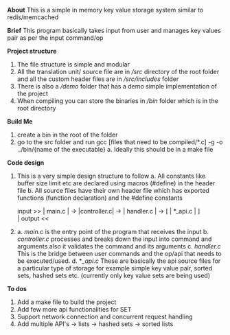 **About**
This is a simple in memory key value storage system similar to redis/memcached

**Brief**
This program basically takes input from user and manages key values pair as per the input command/op

**Project structure**
1. The file structure is simple and modular
2. All the translation unit/ source file are in */src* directory of the root folder 
   and all the custom header files are in */src/includes* folder
3. There is also a */demo* folder that has a demo simple implementation of the project
4. When compiling you can store the binaries in */bin* folder which is in the root directory

**Build Me**
1. create a bin in the root of the folder 
2. go to the src folder and run gcc [files that need to be compiled/*.c] -g -o ../bin/{name of the executable}
     a. Ideally this should be in a make file

**Code design**
1. This is a very simple design structure to follow
     a. All constants like buffer size limit etc are declared using macros (#define) in the header file 
     b. All source files have their own header file which has exported functions (function declaration) and the #define constants
     
     input >> | main.c | -> |controller.c| -> | handler.c | -> [ | *_api.c | ]  
                               |
                             output <<
2. 
     a. *main.c* is the entry point of the program that receives the input
     b. *controller.c* processes and breaks down the input into  command and arguments also it validates the command and its arguments
     c. *handler.c* This is the bridge between user commands and the op/api that needs to be executed/used.
     d. **_api.c* These are basically the api source files for a particular type of storage for example 
          simple key value pair, sorted sets, hashed sets etc. (currently only key value sets are being used)
      
**To dos** 
1.  Add a make file to build the project
2.  Add few more api functionalities for SET
3.  Support network connection and concurrent request handling
4.  Add multiple API's 
     -> lists
     -> hashed sets
     -> sorted lists

